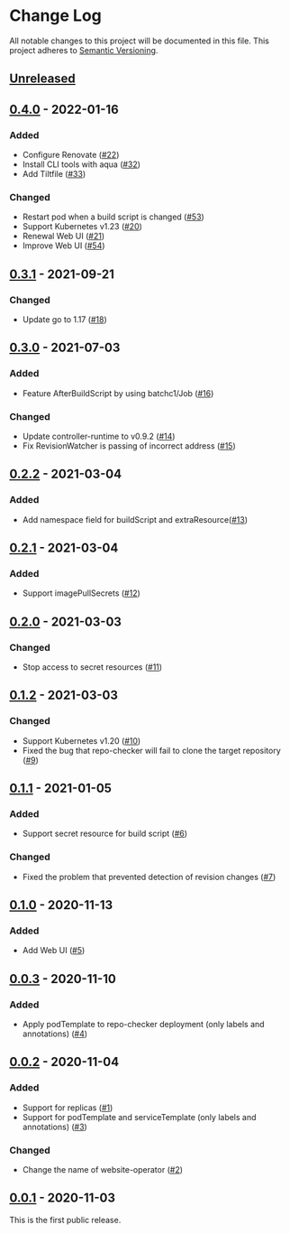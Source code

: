 # Change Log

All notable changes to this project will be documented in this file.
This project adheres to [Semantic Versioning](http://semver.org/).

## [Unreleased]

## [0.4.0] - 2022-01-16

### Added

- Configure Renovate ([#22](https://github.com/zoetrope/website-operator/pull/22))
- Install CLI tools with aqua ([#32](https://github.com/zoetrope/website-operator/pull/32))
- Add Tiltfile ([#33](https://github.com/zoetrope/website-operator/pull/33))

### Changed

- Restart pod when a build script is changed ([#53](https://github.com/zoetrope/website-operator/pull/53))
- Support Kubernetes v1.23 ([#20](https://github.com/zoetrope/website-operator/pull/20))
- Renewal Web UI ([#21](https://github.com/zoetrope/website-operator/pull/21))
- Improve Web UI ([#54](https://github.com/zoetrope/website-operator/pull/54))

## [0.3.1] - 2021-09-21

### Changed

- Update go to 1.17 ([#18](https://github.com/zoetrope/website-operator/pull/18))

## [0.3.0] - 2021-07-03

### Added

- Feature AfterBuildScript by using batchc1/Job ([#16](https://github.com/zoetrope/website-operator/pull/16))

### Changed

- Update controller-runtime to v0.9.2 ([#14](https://github.com/zoetrope/website-operator/pull/14))
- Fix RevisionWatcher is passing of incorrect address ([#15](https://github.com/zoetrope/website-operator/pull/15))

## [0.2.2] - 2021-03-04

### Added

- Add namespace field for buildScript and extraResource([#13](https://github.com/zoetrope/website-operator/pull/13))

## [0.2.1] - 2021-03-04

### Added

- Support imagePullSecrets ([#12](https://github.com/zoetrope/website-operator/pull/12))

## [0.2.0] - 2021-03-03

### Changed

- Stop access to secret resources ([#11](https://github.com/zoetrope/website-operator/pull/11))

## [0.1.2] - 2021-03-03

### Changed

- Support Kubernetes v1.20 ([#10](https://github.com/zoetrope/website-operator/pull/10))
- Fixed the bug that repo-checker will fail to clone the target repository ([#9](https://github.com/zoetrope/website-operator/pull/9))

## [0.1.1] - 2021-01-05

### Added

- Support secret resource for build script ([#6](https://github.com/zoetrope/website-operator/pull/6))

### Changed

- Fixed the problem that prevented detection of revision changes ([#7](https://github.com/zoetrope/website-operator/pull/7))

## [0.1.0] - 2020-11-13

### Added

- Add Web UI ([#5](https://github.com/zoetrope/website-operator/pull/5))

## [0.0.3] - 2020-11-10

### Added

- Apply podTemplate to repo-checker deployment (only labels and annotations) ([#4](https://github.com/zoetrope/website-operator/pull/4))

## [0.0.2] - 2020-11-04

### Added

- Support for replicas ([#1](https://github.com/zoetrope/website-operator/pull/1))
- Support for podTemplate and serviceTemplate (only labels and annotations) ([#3](https://github.com/zoetrope/website-operator/pull/3))

### Changed

- Change the name of website-operator ([#2](https://github.com/zoetrope/website-operator/pull/2))

## [0.0.1] - 2020-11-03

This is the first public release.

[Unreleased]: https://github.com/zoetrope/website-operator/compare/v0.4.0...HEAD
[0.4.0]: https://github.com/zoetrope/website-operator/compare/v0.3.1...v0.4.0
[0.3.1]: https://github.com/zoetrope/website-operator/compare/v0.3.0...v0.3.1
[0.3.0]: https://github.com/zoetrope/website-operator/compare/v0.2.2...v0.3.0
[0.2.2]: https://github.com/zoetrope/website-operator/compare/v0.2.1...v0.2.2
[0.2.1]: https://github.com/zoetrope/website-operator/compare/v0.2.0...v0.2.1
[0.2.0]: https://github.com/zoetrope/website-operator/compare/v0.1.2...v0.2.0
[0.1.2]: https://github.com/zoetrope/website-operator/compare/v0.1.1...v0.1.2
[0.1.1]: https://github.com/zoetrope/website-operator/compare/v0.1.0...v0.1.1
[0.1.0]: https://github.com/zoetrope/website-operator/compare/v0.0.3...v0.1.0
[0.0.3]: https://github.com/zoetrope/website-operator/compare/v0.0.2...v0.0.3
[0.0.2]: https://github.com/zoetrope/website-operator/compare/v0.0.1...v0.0.2
[0.0.1]: https://github.com/zoetrope/website-operator/compare/fd94306d63596e50c351fea50fba819c1aa349bc...v0.0.1
